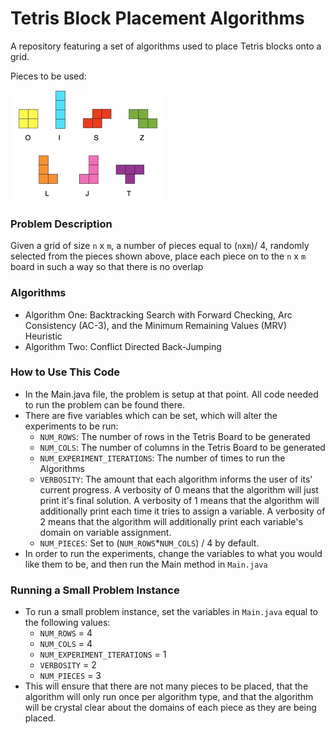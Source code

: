# Tetris Block Placement Algorithms
A repository featuring a set of algorithms used to place Tetris blocks onto a grid.

Pieces to be used:

![img.png](img.png)

### Problem Description
Given a grid of size `n` x `m`, a number of pieces equal to (`n`x`m`)/ 4, randomly selected from the pieces shown above, place each piece on to the `n` x `m` board in such a way so that there is no overlap 

### Algorithms
- Algorithm One: Backtracking Search with Forward Checking, Arc Consistency (AC-3), and the Minimum Remaining Values (MRV) Heuristic
- Algorithm Two: Conflict Directed Back-Jumping

### How to Use This Code
- In the Main.java file, the problem is setup at that point. All code needed to run the problem can be found there. 
- There are five variables which can be set, which will alter the experiments to be run:
  - `NUM_ROWS`: The number of rows in the Tetris Board to be generated
  - `NUM_COLS`: The number of columns in the Tetris Board to be generated
  - `NUM_EXPERIMENT_ITERATIONS`: The number of times to run the Algorithms
  - `VERBOSITY`: The amount that each algorithm informs the user of its' current progress. A verbosity of 0 means that the algorithm will just print it's final solution. A verbosity of 1 means that the algorithm will additionally print each time it tries to assign a variable. A verbosity of 2 means that the algorithm will additionally print each variable's domain on variable assignment. 
  - `NUM_PIECES`: Set to (`NUM_ROWS`*`NUM_COLS`) / 4 by default.
- In order to run the experiments, change the variables to what you would like them to be, and then run the Main method in `Main.java`

### Running a Small Problem Instance
- To run a small problem instance, set the variables in `Main.java` equal to the following values:
  - `NUM_ROWS` = 4
  - `NUM_COLS` = 4
  - `NUM_EXPERIMENT_ITERATIONS` = 1
  - `VERBOSITY` = 2
  - `NUM_PIECES` = 3
- This will ensure that there are not many pieces to be placed, that the algorithm will only run once per algorithm type, and that the algorithm will be crystal clear about the domains of each piece as they are being placed. 